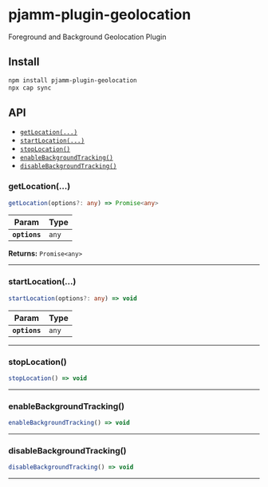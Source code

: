 # pjamm-plugin-geolocation

Foreground and Background Geolocation Plugin

## Install

```bash
npm install pjamm-plugin-geolocation
npx cap sync
```

## API

<docgen-index>

- [`getLocation(...)`](#getlocation)
- [`startLocation(...)`](#startlocation)
- [`stopLocation()`](#stoplocation)
- [`enableBackgroundTracking()`](#enablebackgroundtracking)
- [`disableBackgroundTracking()`](#disablebackgroundtracking)

</docgen-index>

<docgen-api>
<!--Update the source file JSDoc comments and rerun docgen to update the docs below-->

### getLocation(...)

```typescript
getLocation(options?: any) => Promise<any>
```

| Param         | Type             |
| ------------- | ---------------- |
| **`options`** | <code>any</code> |

**Returns:** <code>Promise&lt;any&gt;</code>

---

### startLocation(...)

```typescript
startLocation(options?: any) => void
```

| Param         | Type             |
| ------------- | ---------------- |
| **`options`** | <code>any</code> |

---

### stopLocation()

```typescript
stopLocation() => void
```

---

### enableBackgroundTracking()

```typescript
enableBackgroundTracking() => void
```

---

### disableBackgroundTracking()

```typescript
disableBackgroundTracking() => void
```

---

</docgen-api>
